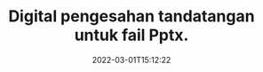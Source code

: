 ---
############################# Static ############################
layout: "auto-gen-signature"
date: 2022-03-01T15:12:22
draft: false
operation: Verify
signaturetype: Digital
fileformat: Pptx
productName: Java
lang: ms
productCode: java
otherformats: pdf doc docx docm dot dotx odt ott xls xlsx xlsm xlsb ods ots xltx xltm pptx pptm
breadcrumb: Put Digital signature on Pptx for Java

############################# Head ############################
head_title: "Pengesahan tandatangan Digital untuk fail Pptx melalui Java"
head_description: "Gunakan hanya beberapa baris kod Java untuk mengesahkan dokumen Pptx dan tandatangan Digital mereka."

############################# Header ############################
title: "Digital pengesahan tandatangan untuk fail Pptx."
description: "API untuk Java memberi peluang untuk mengesahkan tandatangan Digital pada dokumen Pptx. Pengesahan e-tandatangan di dalam dokumen Pptx anda mungkin dilakukan dengan cepat dan mudah."
bg_image: "https://cms.admin.containerize.com/templates/aspose/App_Themes/V3/images/bg/header1.png"
bg_overlay: false
button:
    enable: true

############################# SubMenu ############################
submenu:
    enable: true

    left:
        img_alt: "GroupDocs.Signature for Java"
        image: "https://cms.admin.containerize.com/templates/groupdocs/images/product-logos/90x90-noborder/groupdocs-signature-java.png"
        product: "GroupDocs.Signature"
        platform: "Java"



############################# About ############################
about:
    enable: true
    title: "Temui ciri API GroupDocs.Signature for Java baharu"
    content: |
        API [GroupDocs.Signature for Java](https://products.groupdocs.com/signature/java/) menyediakan pelbagai cara untuk memproses pelbagai format dokumen dengan menggunakan tandatangan elektronik. Banyak jenis tandatangan digital seperti teks, imej, sijil digital, kod bar, kod QR, setem atau metadata disokong. Pelanggan boleh menambah, mengalih keluar, mengedit, mengesahkan atau mencari tandatangan digital pada PDF, dokumen MS Word, buku kerja MS Excel, persembahan MS PowerPoint, fail Adobe Photoshop dan pelbagai format imej. Terdapat banyak ciri dan tetapan tambahan yang menakjubkan.
    

############################# Steps ############################
steps:
    enable: true
    title_left: "Bagaimana untuk mengesahkan tandatangan Digital dalam dokumen Pptx anda"
    content_left: |
        [GroupDocs.Signature for Java](https://products.groupdocs.com/signature/java/) termasuk ciri berguna seperti pengesahan tandatangan Digital yang diletakkan pada dokumen Pptx. Gunakan peluang ini tanpa melaksanakan kod tambahan.
        
        * Pertama, nyatakan kelas Tandatangan yang menyediakan sebagai laluan parameter pembina kepada dokumen yang sepatutnya disahkan.
        * Kedua, cipta objek VerifyOptions baharu dan sediakan semua sifat yang diperlukan.
        * Akhir sekali, gunakan kaedah Verify objek Tandatangan yang lulus contoh VerifyOptions.
        * Kemudian proses hasil pengesahan.

    title_right: "Keperluan Sistem"
    content_right: |
        GroupDocs.Signature for Java disokong pada semua platform dan sistem pengendalian utama. Sebelum melaksanakan kod di bawah, sila pastikan anda mempunyai prasyarat berikut dipasang pada sistem anda.

        * Sistem pengendalian: Microsoft Windows, Linux, MacOS
        * Persekitaran pembangunan: NetBeans, Intellij IDEA, Eclipse, etc.
        * Java runtime: J2SE 6.0 and above
        * Muat turun versi terkini GroupDocs.Signature for Java daripada [Maven](https://repository.groupdocs.com/webapp/#/artifacts/browse/tree/General/repo/com/groupdocs/groupdocs-signature)
         
    code: |
        ```java    
                
        // Set up input Pptx file
        String filePath = "input.pptx";

        // Instantiate Signature for input file
        Signature signature = new Signature(filePath);

        //Provide verification options
        DigitalVerifyOptions options = new DigitalVerifyOptions();

        // Digital signature comment
        options.setComments("Approved");

        // specify period of signatures
        options.setSignDateTimeFrom(new Date(2020, 12, 12));
        options.setSignDateTimeTo(new Date(2022, 12, 12));
                            
        // Verify document signatures
        VerificationResult result = signature.verify(options);

        //process result
        if (result.isValid())
        {
            //..
        }
        ```

############################# Demos ############################
demos:
    enable: true
    title: "Menandatangani dengan Digital tandatangan Demo Langsung"
    content: |
       Tambahkan pelbagai tandatangan elektronik pada fail Pptx sekarang dengan melawati tapak web [GroupDocs.Signature App](https://products.groupdocs.app/signature/family).          

############################# More Formats ############################
more_formats:
    enable: true
    title: "Sahkan tandatangan Digital lain menggunakan Java"
    content: |
        "Pengesahan tandatangan elektronik yang diletakkan dalam pelbagai dokumen. Semak kualiti tandatangan dalam format fail popular seperti yang didedahkan di bawah."
    format: 
       
       
back_to_top:
    enable: true
---